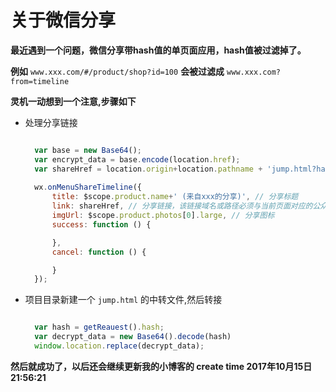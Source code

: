 # 关于微信分享

**最近遇到一个问题，微信分享带hash值的单页面应用，hash值被过滤掉了。**
 
**例如**
`www.xxx.com/#/product/shop?id=100`
**会被过滤成**
`www.xxx.com?from=timeline`

**灵机一动想到一个注意,步骤如下**

* 处理分享链接


  ```javascript
  
    var base = new Base64();
    var encrypt_data = base.encode(location.href);
    var shareHref = location.origin+location.pathname + 'jump.html?hash=' + encrypt_data;
    
    wx.onMenuShareTimeline({
        title: $scope.product.name+' (来自xxx的分享)', // 分享标题
        link: shareHref, // 分享链接，该链接域名或路径必须与当前页面对应的公众号JS安全域名一致
        imgUrl: $scope.product.photos[0].large, // 分享图标
        success: function () {

        },
        cancel: function () {

        }
    });
  ```
* 项目目录新建一个 `jump.html` 的中转文件,然后转接


  ```javascript

    var hash = getReauest().hash;
    var decrypt_data = new Base64().decode(hash)
    window.location.replace(decrypt_data);

  ```

**然后就成功了，以后还会继续更新我的小博客的 create time 2017年10月15日21:56:21**
